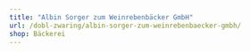 ```yaml
---
title: "Albin Sorger zum Weinrebenbäcker GmbH"
url: /dobl-zwaring/albin-sorger-zum-weinrebenbaecker-gmbh/
shop: Bäckerei
---
```

